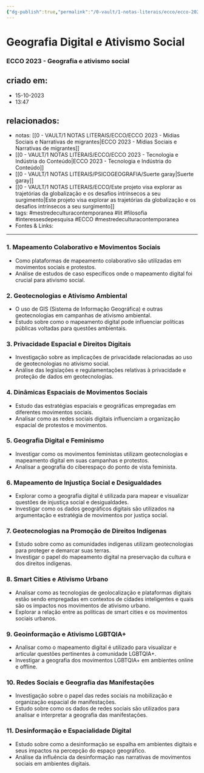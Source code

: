 ```yaml
---
{"dg-publish":true,"permalink":"/0-vault/1-notas-literais/ecco/ecco-2023-geografia-e-ativismo-social/","tags":["mestredeculturacontemporanea","lit","filosofia","interessesdepesquisa","ECCO"],"dgHomeLink":true,"dgShowLocalGraph":true,"dgShowFileTree":true,"dgEnableSearch":true,"noteIcon":""}
---
```


# Geografia Digital e Ativismo Social
### ECCO 2023 - Geografia e ativismo social

## criado em: 
- 15-10-2023
- 13:47
## relacionados:
- notas: [[0 - VAULT/1 NOTAS LITERAIS/ECCO/ECCO 2023 - Mídias Sociais e Narrativas de migrantes\|ECCO 2023 - Mídias Sociais e Narrativas de migrantes]]
- [[0 - VAULT/1 NOTAS LITERAIS/ECCO/ECCO 2023 - Tecnologia e Indústria do Conteúdo\|ECCO 2023 - Tecnologia e Indústria do Conteúdo]]
- [[0 - VAULT/1 NOTAS LITERAIS/PSICOGEOGRAFIA/Suerte garay\|Suerte garay]]
- [[0 - VAULT/1 NOTAS LITERAIS/ECCO/Este projeto visa explorar as trajetórias da globalização e os desafios intrínsecos a seu surgimento\|Este projeto visa explorar as trajetórias da globalização e os desafios intrínsecos a seu surgimento]]
- tags: #mestredeculturacontemporanea #lit #filosofia #interessesdepesquisa  #ECCO #mestredeculturacontemporanea 
- Fontes & Links: 
---

### 1. **Mapeamento Colaborativo e Movimentos Sociais**

- Como plataformas de mapeamento colaborativo são utilizadas em movimentos sociais e protestos.
- Análise de estudos de caso específicos onde o mapeamento digital foi crucial para ativismo social.

### 2. **Geotecnologias e Ativismo Ambiental**

- O uso de GIS (Sistema de Informação Geográfica) e outras geotecnologias em campanhas de ativismo ambiental.
- Estudo sobre como o mapeamento digital pode influenciar políticas públicas voltadas para questões ambientais.

### 3. **Privacidade Espacial e Direitos Digitais**

- Investigação sobre as implicações de privacidade relacionadas ao uso de geotecnologias no ativismo social.
- Análise das legislações e regulamentações relativas à privacidade e proteção de dados em geotecnologias.

### 4. **Dinâmicas Espaciais de Movimentos Sociais**

- Estudo das estratégias espaciais e geográficas empregadas em diferentes movimentos sociais.
- Analisar como as redes sociais digitais influenciam a organização espacial de protestos e movimentos.

### 5. **Geografia Digital e Feminismo**

- Investigar como os movimentos feministas utilizam geotecnologias e mapeamento digital em suas campanhas e protestos.
- Analisar a geografia do ciberespaço do ponto de vista feminista.

### 6. **Mapeamento de Injustiça Social e Desigualdades**

- Explorar como a geografia digital é utilizada para mapear e visualizar questões de injustiça social e desigualdades.
- Investigar como os dados geográficos digitais são utilizados na argumentação e estratégia de movimentos por justiça social.

### 7. **Geotecnologias na Promoção de Direitos Indígenas**

- Estudo sobre como as comunidades indígenas utilizam geotecnologias para proteger e demarcar suas terras.
- Investigar o papel do mapeamento digital na preservação da cultura e dos direitos indígenas.

### 8. **Smart Cities e Ativismo Urbano**

- Analisar como as tecnologias de geolocalização e plataformas digitais estão sendo empregadas em contextos de cidades inteligentes e quais são os impactos nos movimentos de ativismo urbano.
- Explorar a relação entre as políticas de smart cities e os movimentos sociais urbanos.

### 9. **Geoinformação e Ativismo LGBTQIA+**

- Analisar como o mapeamento digital é utilizado para visualizar e articular questões pertinentes à comunidade LGBTQIA+.
- Investigar a geografia dos movimentos LGBTQIA+ em ambientes online e offline.

### 10. **Redes Sociais e Geografia das Manifestações**

- Investigação sobre o papel das redes sociais na mobilização e organização espacial de manifestações.
- Estudo sobre como os dados de redes sociais são utilizados para analisar e interpretar a geografia das manifestações.

### 11. **Desinformação e Espacialidade Digital**

- Estudo sobre como a desinformação se espalha em ambientes digitais e seus impactos na percepção do espaço geográfico.
- Análise da influência da desinformação nas narrativas de movimentos sociais em ambientes digitais.